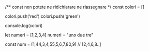 
/** const non potete ne ridichiarare ne riassegnare */
const colori = []

colori.push('red')
colori.push('green')

console.log(colori)

let numeri = [1,2,3,4]
numeri = "uno due tre"

const num = [1,44,3,4,55,5,6,7,80,9]
// [2,4,6,8..]
